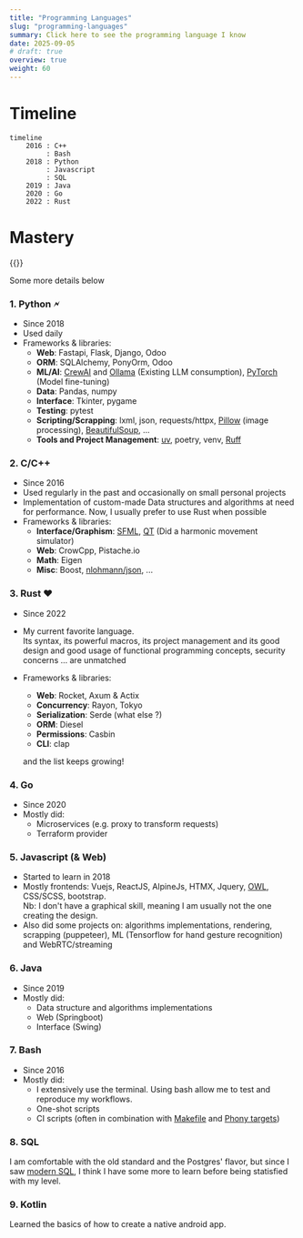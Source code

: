 ```yaml
---
title: "Programming Languages"
slug: "programming-languages"
summary: Click here to see the programming language I know
date: 2025-09-05
# draft: true
overview: true
weight: 60
---
```


# Timeline

```mermaid
timeline
    2016 : C++
         : Bash
    2018 : Python
         : Javascript
         : SQL
    2019 : Java
    2020 : Go
    2022 : Rust
```

# Mastery

<!-- {{< chart data=charts.example >}} -->
{{<barChart data=charts.skills >}}

Some more details below
### 1. Python &#x1F5F2;
* Since 2018
* Used daily
* Frameworks & libraries:
  * **Web**: Fastapi, Flask, Django, Odoo
  * **ORM**: SQLAlchemy, PonyOrm, Odoo
  * **ML/AI**: [CrewAI](https://www.crewai.com/) and [Ollama](https://ollama.com/) (Existing LLM consumption), [PyTorch](https://pytorch.org/) (Model fine-tuning)
  * **Data**: Pandas, numpy
  * **Interface**: Tkinter, pygame
  * **Testing**: pytest
  * **Scripting/Scrapping**: lxml, json, requests/httpx, [Pillow](https://pillow.readthedocs.io/en/stable/) (image processing), [BeautifulSoup](https://beautiful-soup-4.readthedocs.io/en/latest/), ... 
  * **Tools and Project Management**: [uv](https://docs.astral.sh/uv/), poetry, venv, [Ruff](https://docs.astral.sh/ruff/)

### 2. C/C++
* Since 2016
* Used regularly in the past and occasionally on small personal projects
* Implementation of custom-made Data structures and algorithms at need for performance.
  Now, I usually prefer to use Rust when possible
* Frameworks & libraries:
  * **Interface/Graphism**: [SFML](https://www.sfml-dev.org/), [QT](https://www.qt.io/product/framework) (Did a harmonic movement simulator)
  * **Web**: CrowCpp, Pistache.io
  * **Math**: Eigen
  * **Misc**: Boost, [nlohmann/json](https://github.com/nlohmann/json), ...


### 3. Rust &#x2665;
* Since 2022
* My current favorite language.  
  Its syntax, its powerful macros, its project management and its good design and good usage of functional programming concepts, security concerns ... are unmatched
* Frameworks & libraries:
  * **Web**: Rocket, Axum & Actix
  * **Concurrency**: Rayon, Tokyo
  * **Serialization**: Serde (what else ?)
  * **ORM**: Diesel
  * **Permissions**: Casbin
  * **CLI**: clap  

  and the list keeps growing!


### 4. Go
* Since 2020
* Mostly did:
  * Microservices (e.g. proxy to transform requests)
  * Terraform provider

### 5. Javascript (& Web)
* Started to learn in 2018
* Mostly frontends: Vuejs, ReactJS, AlpineJs, HTMX, Jquery, [OWL](https://github.com/odoo/owl), CSS/SCSS, bootstrap.  
  Nb: I don't have a graphical skill, meaning I am usually not the one creating the design.
* Also did some projects on: algorithms implementations, rendering, scrapping (puppeteer), ML (Tensorflow for hand gesture recognition) and WebRTC/streaming

### 6. Java
* Since 2019
* Mostly did:
  * Data structure and algorithms implementations
  * Web (Springboot)
  * Interface (Swing)

### 7. Bash
* Since 2016
* Mostly did:
  * I extensively use the terminal. 
    Using bash allow me to test and reproduce my workflows.
  * One-shot scripts
  * CI scripts (often in combination with [Makefile](https://www.gnu.org/software/make/manual/make.html) and [Phony targets](https://www.gnu.org/software/make/manual/html_node/Phony-Targets.html))

### 8. SQL
I am comfortable with the old standard and the Postgres' flavor, but since I saw [modern SQL](https://modern-sql.com/), I think I have some more to learn before being statisfied with my level.

### 9. Kotlin
Learned the basics of how to create a native android app.
